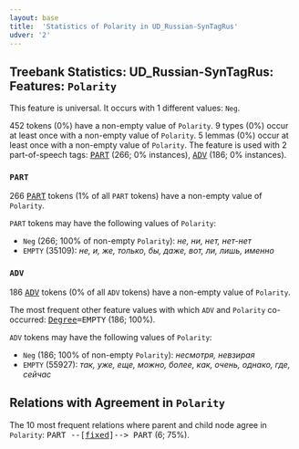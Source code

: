 ```yaml
---
layout: base
title:  'Statistics of Polarity in UD_Russian-SynTagRus'
udver: '2'
---
```


## Treebank Statistics: UD_Russian-SynTagRus: Features: `Polarity`

This feature is universal.
It occurs with 1 different values: `Neg`.

452 tokens (0%) have a non-empty value of `Polarity`.
9 types (0%) occur at least once with a non-empty value of `Polarity`.
5 lemmas (0%) occur at least once with a non-empty value of `Polarity`.
The feature is used with 2 part-of-speech tags: <tt><a href="ru_syntagrus-pos-PART.html">PART</a></tt> (266; 0% instances), <tt><a href="ru_syntagrus-pos-ADV.html">ADV</a></tt> (186; 0% instances).

### `PART`

266 <tt><a href="ru_syntagrus-pos-PART.html">PART</a></tt> tokens (1% of all `PART` tokens) have a non-empty value of `Polarity`.

`PART` tokens may have the following values of `Polarity`:

* `Neg` (266; 100% of non-empty `Polarity`): <em>не, ни, нет, нет-нет</em>
* `EMPTY` (35109): <em>не, и, же, только, бы, даже, вот, ли, лишь, именно</em>

### `ADV`

186 <tt><a href="ru_syntagrus-pos-ADV.html">ADV</a></tt> tokens (0% of all `ADV` tokens) have a non-empty value of `Polarity`.

The most frequent other feature values with which `ADV` and `Polarity` co-occurred: <tt><a href="ru_syntagrus-feat-Degree.html">Degree</a></tt><tt>=EMPTY</tt> (186; 100%).

`ADV` tokens may have the following values of `Polarity`:

* `Neg` (186; 100% of non-empty `Polarity`): <em>несмотря, невзирая</em>
* `EMPTY` (55927): <em>так, уже, еще, можно, более, как, очень, однако, где, сейчас</em>

## Relations with Agreement in `Polarity`

The 10 most frequent relations where parent and child node agree in `Polarity`:
<tt>PART --[<tt><a href="ru_syntagrus-dep-fixed.html">fixed</a></tt>]--> PART</tt> (6; 75%).

